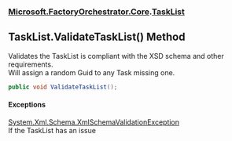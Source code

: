 ### [Microsoft.FactoryOrchestrator.Core](Microsoft_FactoryOrchestrator_Core.md 'Microsoft.FactoryOrchestrator.Core').[TaskList](Microsoft_FactoryOrchestrator_Core_TaskList.md 'Microsoft.FactoryOrchestrator.Core.TaskList')
## TaskList.ValidateTaskList() Method
Validates the TaskList is compliant with the XSD schema and other requirements.  
Will assign a random Guid to any Task missing one.  
```csharp
public void ValidateTaskList();
```
#### Exceptions
[System.Xml.Schema.XmlSchemaValidationException](https://docs.microsoft.com/en-us/dotnet/api/System.Xml.Schema.XmlSchemaValidationException 'System.Xml.Schema.XmlSchemaValidationException')  
If the TaskList has an issue
